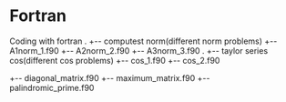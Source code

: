 # Fortran
Coding with fortran
. 
+-- computest norm(different norm problems)
    +-- A1norm_1.f90
    +-- A2norm_2.f90
    +-- A3norm_3.f90
. 
+-- taylor series cos(different cos problems)
    +-- cos_1.f90
    +-- cos_2.f90

+-- diagonal_matrix.f90
+-- maximum_matrix.f90
+-- palindromic_prime.f90